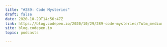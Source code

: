 ```yaml
---
title: "#289: Code Mysteries"
draft: false
date: 2020-10-29T14:56:47Z
link: https://blog.codepen.io/2020/10/29/289-code-mysteries/?utm_medium=RSS&utm_source=hune
site: blog.codepen.io
topic: podcasts  

---
```

